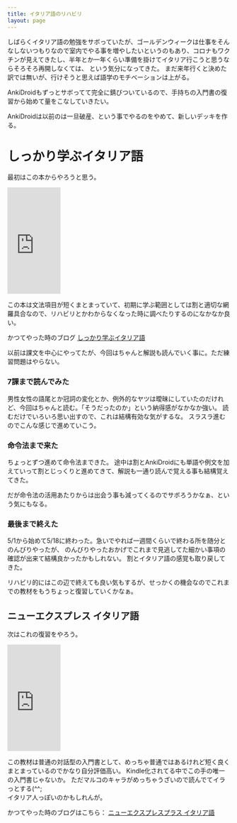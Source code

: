```yaml
---
title: イタリア語のリハビリ
layout: page
---
```

しばらくイタリア語の勉強をサボっていたが、ゴールデンウィークは仕事をそんなしないつもりなので室内でやる事を増やしたいというのもあり、コロナもワクチンが見えてきたし、半年とか一年くらい準備を掛けてイタリア行こうと思うならそろそろ再開しなくては、
という気分になってきた。
まだ来年行くと決めた訳では無いが、行けそうと思えば語学のモチベーションは上がる。

AnkiDroidもずっとサボってて完全に錆びついているので、手持ちの入門書の復習から始めて量をこなしていきたい。

AnkiDroidは以前のは一旦破産、という事でやるのをやめて、新しいデッキを作る。

# しっかり学ぶイタリア語

最初はこの本からやろうと思う。

<iframe style="width:120px;height:240px;" marginwidth="0" marginheight="0" scrolling="no" frameborder="0" src="https://rcm-fe.amazon-adsystem.com/e/cm?ref=qf_sp_asin_til&t=karino203-22&m=amazon&o=9&p=8&l=as1&IS1=1&detail=1&asins=493907644X&bc1=ffffff&lt1=_top&fc1=333333&lc1=0066c0&bg1=ffffff&f=ifr"> </iframe>

この本は文法項目が短くまとまっていて、初期に学ぶ範囲としては割と適切な網羅具合なので、リハビリとかわからなくなった時に調べたりするのになかなか良い。

かつてやった時のブログ [しっかり学ぶイタリア語](https://karino2.github.io/2019/03/21/231230.html)

以前は課文を中心にやってたが、今回はちゃんと解説も読んでいく事に。ただ練習問題はやらない。

### 7課まで読んでみた

男性女性の語尾とか冠詞の変化とか、例外的なヤツは曖昧にしていたのだけれど、今回はちゃんと読む。「そうだったのか」という納得感がなかなか強い。
読むだけでいろいろ思い出すので、これは結構有効な気がするな。
スラスラ進むのでこんな感じで進めていこう。

### 命令法まで来た

ちょっとずつ進めて命令法まできた。
途中は割とAnkiDroidにも単語や例文を加えていって割とじっくりと進めてきて、解説も一通り読んで覚える事も結構覚えてきた。

だが命令法の活用あたりからは出会う事も減ってくるのでサボろうかなぁ、という気にもなる。

### 最後まで終えた

5/1から始めて5/18に終わった。急いでやれば一週間くらいで終わる所を随分とのんびりやったが、
のんびりやったおかげでこれまで見逃してた細かい事項の確認が出来て結構良かったかもしれない。
割とイタリア語の感覚も取り戻してきた。

リハビリ的にはこの辺で終えても良い気もするが、せっかくの機会なのでこれまでの教材をもうちょっと復習していくかなぁ。

## ニューエクスプレス イタリア語

次はこれの復習をやろう。

<iframe style="width:120px;height:240px;" marginwidth="0" marginheight="0" scrolling="no" frameborder="0" src="https://rcm-fe.amazon-adsystem.com/e/cm?ref=qf_sp_asin_til&t=karino203-22&m=amazon&o=9&p=8&l=as1&IS1=1&detail=1&asins=4560088268&bc1=ffffff&lt1=_top&fc1=333333&lc1=0066c0&bg1=ffffff&f=ifr"> </iframe>

この教材は普通の対話型の入門書として、めっちゃ普通ではあるけれど短く良くまとまっているのでかなり自分評価高い。
Kindle化されてる中でこの手の唯一の入門書じゃないか。
ただマルコのキャラがめっちゃうざいので読んでてイラっとする(^^;  
イタリア人っぽいのかもしれんが。

かつてやった時のブログはこちら： [ニューエクスプレスプラス イタリア語](https://karino2.github.io/2020/07/08/newexpress_italy.html)